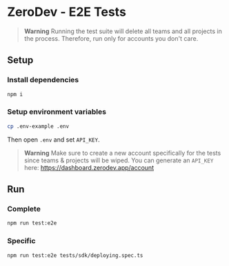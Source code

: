 # ZeroDev - E2E Tests

> **Warning**
> Running the test suite will delete all teams and all projects in the process. Therefore, run only for accounts you don't care.

## Setup

### Install dependencies

```bash
npm i
```

### Setup environment variables

```bash
cp .env-example .env
```

Then open `.env` and set `API_KEY`.

> **Warning**
> Make sure to create a new account specifically for the tests since teams & projects will be wiped.
You can generate an `API_KEY` here: https://dashboard.zerodev.app/account<br />

## Run

### Complete

```bash
npm run test:e2e
```

### Specific

```bash
npm run test:e2e tests/sdk/deploying.spec.ts
```
